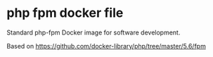 php fpm docker file
===================

Standard php-fpm Docker image for software development.

Based on https://github.com/docker-library/php/tree/master/5.6/fpm
